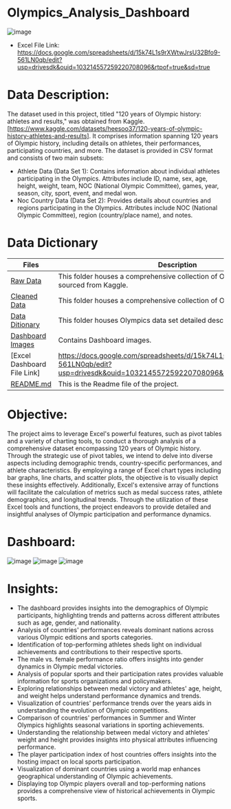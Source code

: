 # Olympics_Analysis_Dashboard
![image](https://github.com/DA-Atharv/Olympics_Analysis_Dashboard/assets/159448408/a210c9f4-3d5d-464e-88e0-5b1758bcea3c)
+ Excel File Link: https://docs.google.com/spreadsheets/d/15k74L1s9rXWtwJrsU32Bfo9-561LN0qb/edit?usp=drivesdk&ouid=103214557259220708096&rtpof=true&sd=true

# Data Description:
The dataset used in this project, titled "120 years of Olympic history: athletes and results," was obtained from Kaggle.
[https://www.kaggle.com/datasets/heesoo37/120-years-of-olympic-history-athletes-and-results].
It comprises information spanning 120 years of Olympic history, including details on athletes, their performances, participating countries, and more. The dataset is provided in CSV format and consists of two main subsets:
+ Athlete Data (Data Set 1):  Contains information about individual athletes participating in the Olympics.
Attributes include ID, name, sex, age, height, weight, team, NOC (National Olympic Committee), games, year, season, city, sport, event, and medal won.
+ Noc Country Data (Data Set 2): Provides details about countries and regions participating in the Olympics.
Attributes include NOC (National Olympic Committee), region (country/place name), and notes.

# Data Dictionary
| Files | Description |
|-------| ------------|
| [Raw Data](https://github.com/DA-Atharv/Olympics_Analysis_Dashboard/tree/main/Raw%20Data) | This folder houses a comprehensive collection of Olympics raw data sourced from Kaggle. |
| [Cleaned Data](https://github.com/DA-Atharv/Olympics_Analysis_Dashboard/tree/main/Cleaned%20Data) | This folder houses a comprehensive collection of Olympics cleaned data. |
| [Data Ditionary](https://github.com/DA-Atharv/Olympics_Analysis_Dashboard/tree/main/Data%20Ditionary) | This folder houses Olympics data set detailed description. |
| [Dashboard Images](https://github.com/DA-Atharv/Olympics_Analysis_Dashboard/tree/main/Dashboard%20Images) | Contains Dashboard images. |
| [Excel Dashboard File Link] | https://docs.google.com/spreadsheets/d/15k74L1s9rXWtwJrsU32Bfo9-561LN0qb/edit?usp=drivesdk&ouid=103214557259220708096&rtpof=true&sd=true |
| [README.md](https://github.com/DA-Atharv/Olympics_Analysis_Dashboard/edit/main/README.md) | This is the Readme file of the project. |

# Objective:
The project aims to leverage Excel's powerful features, such as pivot tables and a variety of charting tools, to conduct a thorough analysis of a comprehensive dataset encompassing 120 years of Olympic history. Through the strategic use of pivot tables, we intend to delve into diverse aspects including demographic trends, country-specific performances, and athlete characteristics. By employing a range of Excel chart types including bar graphs, line charts, and scatter plots, the objective is to visually depict these insights effectively. Additionally, Excel's extensive array of functions will facilitate the calculation of metrics such as medal success rates, athlete demographics, and longitudinal trends. Through the utilization of these Excel tools and functions, the project endeavors to provide detailed and insightful analyses of Olympic participation and performance dynamics.

# Dashboard:
![image](https://github.com/DA-Atharv/Olympics_Analysis_Dashboard/assets/159448408/061f9cae-9820-443f-86db-2e91c3ce9b24)
![image](https://github.com/DA-Atharv/Olympics_Analysis_Dashboard/assets/159448408/0a0d2a21-5084-4609-a3cb-f30325504a06)
![image](https://github.com/DA-Atharv/Olympics_Analysis_Dashboard/assets/159448408/433b6560-7a2b-4e0d-8caf-6b15e0bf6923)

# Insights:
+ The dashboard provides insights into the demographics of Olympic participants, highlighting trends and patterns across different attributes such as age, gender, and nationality.
+ Analysis of countries' performances reveals dominant nations across various Olympic editions and sports categories.
+ Identification of top-performing athletes sheds light on individual achievements and contributions to their respective sports.
+ The male vs. female performance ratio offers insights into gender dynamics in Olympic medal victories.
+ Analysis of popular sports and their participation rates provides valuable information for sports organizations and policymakers.
+ Exploring relationships between medal victory and athletes' age, height, and weight helps understand performance dynamics and trends.
+ Visualization of countries' performance trends over the years aids in understanding the evolution of Olympic competitions.
+ Comparison of countries' performances in Summer and Winter Olympics highlights seasonal variations in sporting achievements.
+ Understanding the relationship between medal victory and athletes' weight and height provides insights into physical attributes influencing performance.
+ The player participation index of host countries offers insights into the hosting impact on local sports participation.
+ Visualization of dominant countries using a world map enhances geographical understanding of Olympic achievements.
+ Displaying top Olympic players overall and top-performing nations provides a comprehensive view of historical achievements in Olympic sports.
